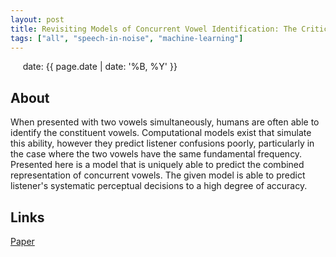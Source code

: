 ```yaml
---
layout: post
title: Revisiting Models of Concurrent Vowel Identification: The Critical Case of No Pitch Differences
tags: ["all", "speech-in-noise", "machine-learning"]
---
```

&nbsp;&nbsp;&nbsp;&nbsp; date: {{ page.date | date: '%B, %Y' }}
<!--more-->

## About
When presented with two vowels simultaneously, humans are often able to identify the constituent vowels. Computational models exist that simulate this ability, however they predict listener confusions poorly, particularly in the case where the two vowels have the same fundamental frequency. Presented here is a model that is uniquely able to predict the combined representation of concurrent vowels. The given model is able to predict listener's systematic perceptual decisions to a high degree of accuracy.

## Links
[Paper](https://www.ingentaconnect.com/content/dav/aaua/2018/00000104/00000005/art00047)
